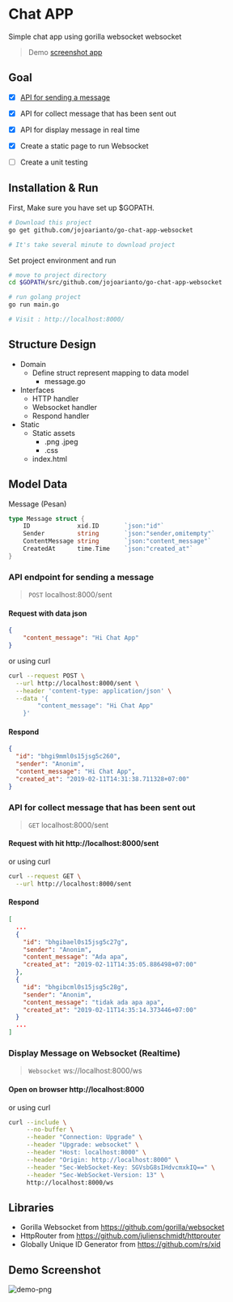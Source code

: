 # Chat APP

Simple chat app using gorilla websocket websocket

> Demo [screenshot app](#demo-screenshot) 

## Goal

- [X] [API for sending a message](#api-endpoint-for-sending-a-message)
- [X] API for collect message that has been sent out
- [X] API for display message in real time
- [X] Create a static page to run Websocket
- [ ] Create a unit testing


## Installation & Run

First, Make sure you have set up \$GOPATH.

```bash
# Download this project
go get github.com/jojoarianto/go-chat-app-websocket

# It's take several minute to download project
```

Set project environment and run

```bash
# move to project directory
cd $GOPATH/src/github.com/jojoarianto/go-chat-app-websocket

# run golang project
go run main.go

# Visit : http://localhost:8000/
```

## Structure Design

- Domain
  - Define struct represent mapping to data model
      - message.go
- Interfaces
  - HTTP handler
  - Websocket handler
  - Respond handler
- Static
  - Static assets
      - .png .jpeg
      - .css 
  - index.html

## Model Data
Message (Pesan)
```go 
type Message struct {
	ID             xid.ID       `json:"id"`
	Sender         string       `json:"sender,omitempty"`
	ContentMessage string       `json:"content_message"`
	CreatedAt      time.Time    `json:"created_at"`
}
```

### API endpoint for sending a message

> `POST` localhost:8000/sent

#### Request with data json 
```json
{
    "content_message": "Hi Chat App"
}
```

or using curl

```bash
curl --request POST \
  --url http://localhost:8000/sent \
  --header 'content-type: application/json' \
  --data '{
  	    "content_message": "Hi Chat App"
    }'
```

#### Respond
```json
{
  "id": "bhgi9mml0s15jsg5c260",
  "sender": "Anonim",
  "content_message": "Hi Chat App",
  "created_at": "2019-02-11T14:31:38.711328+07:00"
}
```

### API for collect message that has been sent out

> `GET` localhost:8000/sent

#### Request with hit http://localhost:8000/sent

or using curl

```bash
curl --request GET \
  --url http://localhost:8000/sent
```
#### Respond

```json
[
  ...
  {
    "id": "bhgibael0s15jsg5c27g",
    "sender": "Anonim",
    "content_message": "Ada apa",
    "created_at": "2019-02-11T14:35:05.886498+07:00"
  },
  {
    "id": "bhgibcml0s15jsg5c28g",
    "sender": "Anonim",
    "content_message": "tidak ada apa apa",
    "created_at": "2019-02-11T14:35:14.373446+07:00"
  }
  ...
]
```

### Display Message on Websocket (Realtime)

> `Websocket` ws://localhost:8000/ws

#### Open on browser http://localhost:8000

or using curl

```bash
curl --include \
     --no-buffer \
     --header "Connection: Upgrade" \
     --header "Upgrade: websocket" \
     --header "Host: localhost:8000" \
     --header "Origin: http://localhost:8000" \
     --header "Sec-WebSocket-Key: SGVsbG8sIHdvcmxkIQ==" \
     --header "Sec-WebSocket-Version: 13" \
     http://localhost:8000/ws
```

## Libraries
- Gorilla Websocket from https://github.com/gorilla/websocket
- HttpRouter from https://github.com/julienschmidt/httprouter
- Globally Unique ID Generator from https://github.com/rs/xid

## Demo Screenshot

![demo-png](https://user-images.githubusercontent.com/5858756/52549176-79d10880-2e04-11e9-9c09-902bf5db00bb.png)

